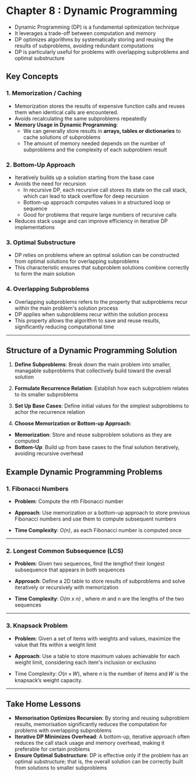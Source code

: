 # Chapter 8 : Dynamic Programming
- Dynamic Programming (DP) is a fundamental optimization technique
- It leverages a trade-off between computation and memory
- DP optimizes algorithms by systematically storing and reusing the results of subproblems, avoiding redundant computations
- DP is particularly useful for problems with overlapping subproblems and optimal substructure

## Key Concepts

### 1. Memorization / Caching
- Memorization stores the results of expensive function calls and reuses them when identical calls are encountered.
- Avoids recalculating the same subproblems repeatedly
- **Memory Usage in Dynamic Programming**: 
    - We can generally store results in **arrays, tables or dictionaries** to cache solutions of subproblems
    - The amount of memory needed depends on the number of subproblems and the complexity of each subproblem result

### 2. Bottom-Up Approach
- Iteratively builds up a solution starting from the base case
- Avoids the need for recursion
    - In recursive DP, each recursive call stores its state on the call stack, which can lead to stack overflow for deep recursion
    - Bottom-up approach computes values in a structured loop or sequence
    - Good for problems that require large numbers of recursive calls
- Reduces stack usage and can improve efficiency in iterative DP implementations

### 3. Optimal Substructure
- DP relies on problems where an optimal solution can be constructed from optimal solutions for overlapping subproblems
- This characteristic ensures that subproblem solutions combine correctly to form the main solution 
    
### 4. Overlapping Subproblems
- Overlapping subproblems refers to the property that subproblems recur within the main problem's solution process
- DP applies when subproblems recur within the solution process
- This property allows the algorithm to save and reuse results, significantly reducing computational time
---

## Structure of a Dynamic Programming Solution

1. **Define Subproblems**: Break down the main problem into smaller, managable subproblems that collectively build toward the overall solution

2. **Formulate Recurrence Relation**: Establish how each subproblem relates to its smaller subproblems

3. **Set Up Base Cases**: Define initial values for the simplest subproblems to achor the recurrence relation

4. **Choose Memorization or Bottom-up Approach**:
- **Memorization**: Store and reuse subproblem solutions as they are computed
- **Bottom-Up**: Build up from base cases to the final solution iteratively, avoiding recursive overhead

## Example Dynamic Programming Problems

### 1. Fibonacci Numbers

- **Problem**: Compute the *n*th Fibonacci number

- **Approach**: Use memorization or a bottom-up approach to store previous Fibonacci numbers and use them to compute subsequent numbers

- **Time Complexity**: *O(n)*, as each Fibonacci number is computed once

---

### 2. Longest Common Subsequence (LCS)

- **Problem**: Given two sequences, find the lengthof their longest subsequence that appears in both sequences

- **Approach**: Define a 2D table to store results of subproblems and solve iteratively or recursively with memorization

- **Time Complexity**: *O(m x n)* , where *m* and *n* are the lengths of the two sequences

---

### 3. Knapsack Problem

- **Problem**: Given a set of items with weights and values, maximize the value that fits within a weight limit

- **Approach**: Use a table to store maximum values achievable for each weight limit, considering each item's inclusion or exclusino

- Time Complexity: 𝑂(𝑛 × 𝑊), where 𝑛 is the number of items and 𝑊 is the knapsack’s weight capacity.

---

## Take Home Lessons
- **Memorisation Optimizes Recursion**: By storing and reusing subproblem results, memorisation significantly reduces the computation for problems with overlapping subproblems
- **Iterative DP Minimizes Overhead**: A bottom-up, iterative approach often reduces the call stack usage and memory overhead, making it preferable for certain problems
- **Ensure Optimal Substructure**: DP is effective only if the problem has an optimal substructure; that is, the overall solution can be correctly built from solutions to smaller subproblems 